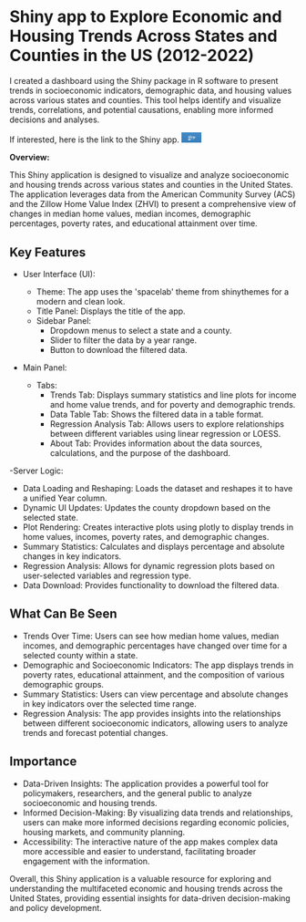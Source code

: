 # Shiny app to Explore Economic and Housing Trends Across States and Counties in the US (2012-2022)

I created a dashboard using the Shiny package in R software to present trends in socioeconomic indicators, demographic data, and housing values across various states and counties. This tool helps identify and visualize trends, correlations, and potential causations, enabling more informed decisions and analyses.

If interested, here is the link to the Shiny app.
[<img width="35px" src="assets/shiny-og-fb.jpg">](https://selinkarabulut.shinyapps.io/ushousinganddemographics/)

**Overview:**

This Shiny application is designed to visualize and analyze socioeconomic and housing trends across various states and counties in the United States. The application leverages data from the American Community Survey (ACS) and the Zillow Home Value Index (ZHVI) to present a comprehensive view of changes in median home values, median incomes, demographic percentages, poverty rates, and educational attainment over time.

## Key Features
- User Interface (UI):
  - Theme: The app uses the 'spacelab' theme from shinythemes for a modern and clean look.
  - Title Panel: Displays the title of the app.
  - Sidebar Panel:
    - Dropdown menus to select a state and a county.
    - Slider to filter the data by a year range.
    - Button to download the filtered data.

- Main Panel:
  - Tabs:
    - Trends Tab: Displays summary statistics and line plots for income and home value trends, and for poverty and demographic trends.
    - Data Table Tab: Shows the filtered data in a table format.
    - Regression Analysis Tab: Allows users to explore relationships between different variables using linear regression or LOESS.
    - About Tab: Provides information about the data sources, calculations, and the purpose of the dashboard.

-Server Logic:
 - Data Loading and Reshaping: Loads the dataset and reshapes it to have a unified Year column.
 - Dynamic UI Updates: Updates the county dropdown based on the selected state.
 - Plot Rendering: Creates interactive plots using plotly to display trends in home values, incomes, poverty rates, and demographic changes.
 - Summary Statistics: Calculates and displays percentage and absolute changes in key indicators.
 - Regression Analysis: Allows for dynamic regression plots based on user-selected variables and regression type.
 - Data Download: Provides functionality to download the filtered data.

## What Can Be Seen
- Trends Over Time: Users can see how median home values, median incomes, and demographic percentages have changed over time for a selected county within a state.
- Demographic and Socioeconomic Indicators: The app displays trends in poverty rates, educational attainment, and the composition of various demographic groups.
- Summary Statistics: Users can view percentage and absolute changes in key indicators over the selected time range.
- Regression Analysis: The app provides insights into the relationships between different socioeconomic indicators, allowing users to analyze trends and forecast potential changes.

## Importance
- Data-Driven Insights: The application provides a powerful tool for policymakers, researchers, and the general public to analyze socioeconomic and housing trends.
- Informed Decision-Making: By visualizing data trends and relationships, users can make more informed decisions regarding economic policies, housing markets, and community planning.
- Accessibility: The interactive nature of the app makes complex data more accessible and easier to understand, facilitating broader engagement with the information.

Overall, this Shiny application is a valuable resource for exploring and understanding the multifaceted economic and housing trends across the United States, providing essential insights for data-driven decision-making and policy development.






